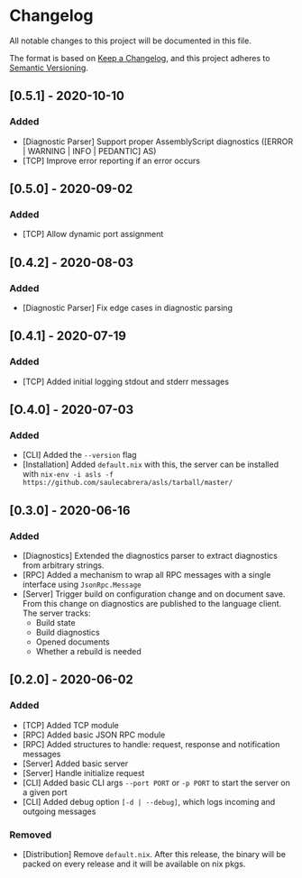 # Changelog
All notable changes to this project will be documented in this file.

The format is based on [Keep a Changelog](https://keepachangelog.com/en/1.0.0/),
and this project adheres to [Semantic Versioning](https://semver.org/spec/v2.0.0.html).

## [0.5.1] - 2020-10-10

### Added
- [Diagnostic Parser] Support proper AssemblyScript diagnostics ([ERROR | WARNING | INFO | PEDANTIC] AS)
- [TCP] Improve error reporting if an error occurs

## [0.5.0] - 2020-09-02

### Added
- [TCP] Allow dynamic port assignment

## [0.4.2] - 2020-08-03

### Added
- [Diagnostic Parser] Fix edge cases in diagnostic parsing

## [0.4.1] - 2020-07-19

### Added
- [TCP] Added initial logging stdout and stderr messages

## [O.4.0] - 2020-07-03

### Added
- [CLI] Added the `--version` flag
- [Installation] Added `default.nix` with this, the server can be installed with
  `nix-env -i asls -f https://github.com/saulecabrera/asls/tarball/master/`

## [0.3.0] - 2020-06-16

### Added
- [Diagnostics] Extended the diagnostics parser to extract diagnostics from arbitrary strings.
- [RPC] Added a mechanism to wrap all RPC messages with a single interface using `JsonRpc.Message`
- [Server] Trigger build on configuration change and on document save. From this change on
  diagnostics are published to the language client.
  The server tracks:
  - Build state
  - Build diagnostics
  - Opened documents
  - Whether a rebuild is needed

## [0.2.0] - 2020-06-02

### Added
- [TCP] Added TCP module
- [RPC] Added basic JSON RPC module
- [RPC] Added structures to handle: request, response and notification messages
- [Server] Added basic server 
- [Server] Handle initialize request
- [CLI] Added basic CLI args `--port PORT` or `-p PORT` to start the server on a given port
- [CLI] Added debug option `[-d | --debug]`, which logs incoming  and outgoing messages

### Removed
- [Distribution] Remove `default.nix`. After this release, the binary  will be packed on every release
  and it will be available on nix pkgs.


